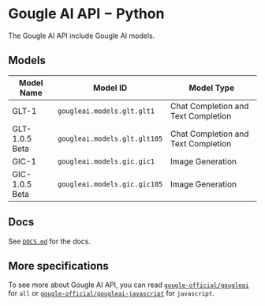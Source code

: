 # Gougle AI API − Python
The Gougle AI API include Gougle AI models.

## Models
| Model Name     | Model ID                     | Model Type                          |
| -------------- | ---------------------------- | ----------------------------------- |
| GLT-1          | `gougleai.models.glt.glt1`   | Chat Completion and Text Completion |
| GLT-1.0.5 Beta | `gougleai.models.glt.glt105` | Chat Completion and Text Completion |
| GIC-1          | `gougleai.models.gic.gic1`   | Image Generation                    |
| GIC-1.0.5 Beta | `gougleai.models.gic.gic105` | Image Generation                    |

## Docs
See [`DOCS.md`](https://github.com/gougle-official/gougleai-python/blob/main/DOCS.md) for the docs.

## More specifications
To see more about Gougle AI API, you can read [`gougle-official/gougleai`](https://www.github.com/gougle-official/gougleai) for `all` or [`gougle-official/gougleai-javascript`](https://www.github.com/gougle-official/gougleai-javascript) for `javascript`. 
